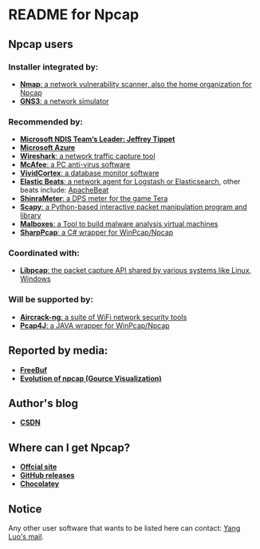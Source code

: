 README for Npcap
==========

## Npcap users

### Installer integrated by:

* [**Nmap**: a network vulnerability scanner, also the home organization for Npcap](https://nmap.org/)
* [**GNS3**: a network simulator](https://github.com/GNS3/gns3-gui/issues/1128)

### Recommended by:

* [**Microsoft NDIS Team‘s Leader: Jeffrey Tippet**](https://social.msdn.microsoft.com/Forums/vstudio/en-US/926c3d85-82fc-4779-bb96-a4e71c9c7a51/a-possible-bug-with-ndis-and-npf-winpcap-is-ndis-to-blame?forum=wdk)
* [**Microsoft Azure**](https://docs.microsoft.com/en-us/azure-advanced-threat-protection/troubleshooting-atp-known-issues)
* [**Wireshark**: a network traffic capture tool](https://www.wireshark.org/)
* [**McAfee**: a PC anti-virus software](https://kc.mcafee.com/corporate/index?page=content&id=KB87643)
* [**VividCortex**: a database monitor software](https://docs.vividcortex.com/getting-started/advanced-installation/)
* [**Elastic Beats**: a network agent for Logstash or Elasticsearch](https://www.elastic.co/products/beats), other beats include: [ApacheBeat](https://github.com/radoondas/apachebeat)
* [**ShinraMeter**: a DPS meter for the game Tera](https://github.com/neowutran/ShinraMeter)
* [**Scapy**:  a Python-based interactive packet manipulation program and library](https://github.com/secdev/scapy/pull/524)
* [**Malboxes**:  a Tool to build malware analysis virtual machines](https://github.com/GoSecure/malboxes/pull/26)
* [**SharpPcap**: a C# wrapper for WinPcap/Npcap](https://github.com/chmorgan/sharppcap/issues/15)

### Coordinated with:

* [**Libpcap**: the packet capture API shared by various systems like Linux, Windows](https://github.com/the-tcpdump-group/libpcap)

### Will be supported by:

* [**Aircrack-ng**: a suite of WiFi network security tools](https://github.com/aircrack-ng/aircrack-ng/issues/68)
* [**Pcap4J**: a JAVA wrapper for WinPcap/Npcap](https://github.com/kaitoy/pcap4j)

## Reported by media:

* [**FreeBuf**](http://www.freebuf.com/sectool/104701.html?utm_source=tuicool&utm_medium=referral)
* [**Evolution of npcap (Gource Visualization)**](https://www.youtube.com/watch?v=yTGQvEoVVg0)

## Author's blog

* [**CSDN**](http://blog.csdn.net/hsluoyc/article/details/46483151)

## Where can I get Npcap?

* [**Offcial site**](https://nmap.org/npcap/)
* [**GitHub releases**](https://github.com/nmap/npcap/releases)
* [**Chocolatey**](https://chocolatey.org/packages/npcap/)

## Notice

Any other user software that wants to be listed here can contact: [Yang Luo's mail](mailto:hsluoyz@gmail.com).
